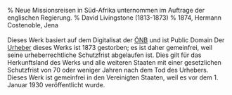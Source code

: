 ﻿% Neue Missionsreisen in Süd-Afrika unternommen im Auftrage der englischen Regierung.
% David Livingstone (1813-1873)
% 1874, Hermann Costenoble, Jena
 <br/><br/>Dieses Werk basiert auf dem Digitalisat der [ÖNB](http://digital.onb.ac.at/OnbViewer/viewer.faces?doc=ABO_%2BZ173439407#) und ist Public Domain Der [Urheber](https://de.wikipedia.org/wiki/David_Livingstone) dieses Werks ist 1873 gestorben; es ist daher gemeinfrei, weil seine urheberrechtliche Schutzfrist abgelaufen ist. Dies gilt für das Herkunftsland des Werks und alle weiteren Staaten mit einer gesetzlichen Schutzfrist von 70 oder weniger Jahren nach dem Tod des Urhebers. Dieses Werk ist gemeinfrei in den Vereinigten Staaten, weil es vor dem 1. Januar 1930 veröffentlicht wurde.
